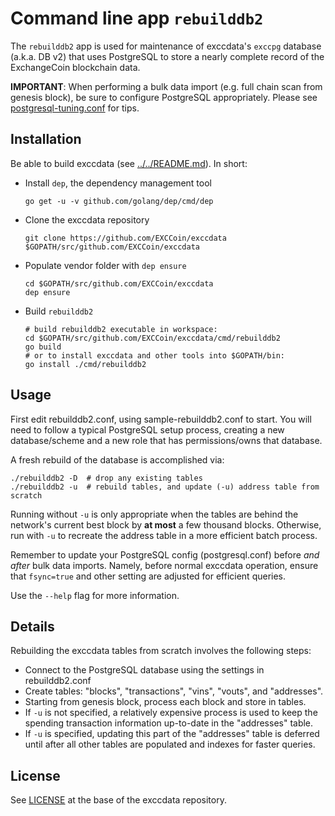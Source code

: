 # Command line app `rebuilddb2`

The `rebuilddb2` app is used for maintenance of exccdata's `exccpg` database (a.k.a. DB v2) that uses PostgreSQL to store a nearly complete record of the ExchangeCoin blockchain data.

**IMPORTANT**: When performing a bulk data import (e.g. full chain scan from genesis block), be sure to configure PostgreSQL appropriately.  Please see [postgresql-tuning.conf](../../db/exccpg/postgresql-tuning.conf) for tips.

## Installation

Be able to build exccdata (see [../../README.md](../../README.md#build-from-source)). In short:

* Install `dep`, the dependency management tool

      go get -u -v github.com/golang/dep/cmd/dep

* Clone the exccdata repository

      git clone https://github.com/EXCCoin/exccdata $GOPATH/src/github.com/EXCCoin/exccdata

* Populate vendor folder with `dep ensure`

      cd $GOPATH/src/github.com/EXCCoin/exccdata
      dep ensure

* Build `rebuilddb2`

      # build rebuilddb2 executable in workspace:
      cd $GOPATH/src/github.com/EXCCoin/exccdata/cmd/rebuilddb2
      go build
      # or to install exccdata and other tools into $GOPATH/bin:
      go install ./cmd/rebuilddb2

## Usage

First edit rebuilddb2.conf, using sample-rebuilddb2.conf to start.  You will need to follow a typical PostgreSQL setup process, creating a new database/scheme and a new role that has permissions/owns that database.

A fresh rebuild of the database is accomplished via:

```
./rebuilddb2 -D  # drop any existing tables
./rebuilddb2 -u  # rebuild tables, and update (-u) address table from scratch
```

Running without `-u` is only appropriate when the tables are behind the network's current best block by **at most** a few thousand blocks.  Otherwise, run with `-u` to recreate the address table in a more efficient batch process.

Remember to update your PostgreSQL config (postgresql.conf) before *and after* bulk data imports. Namely, before normal exccdata operation, ensure that `fsync=true` and other setting are adjusted for efficient queries.

Use the `--help` flag for more information.

## Details

Rebuilding the exccdata tables from scratch involves the following steps:

* Connect to the PostgreSQL database using the settings in rebuilddb2.conf
* Create tables: "blocks", "transactions", "vins", "vouts", and "addresses".
* Starting from genesis block, process each block and store in tables.
* If `-u` is not specified, a relatively expensive process is used to keep the spending transaction information up-to-date in the "addresses" table.
* If `-u` is specified, updating this part of the "addresses" table is deferred until after all other tables are populated and indexes for faster queries.

## License

See [LICENSE](../../LICENSE) at the base of the exccdata repository.

